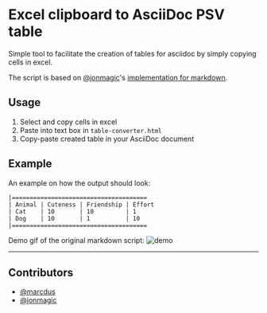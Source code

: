 # Excel clipboard to AsciiDoc PSV table
Simple tool to facilitate the creation of tables for asciidoc by simply copying cells in excel.

The script is based on [@jonmagic](https://github.com/jonmagic)'s [implementation for markdown](https://github.com/jonmagic/copy-excel-paste-markdown).

## Usage
1. Select and copy cells in excel
1. Paste into text box in `table-converter.html`
1. Copy-paste created table in your AsciiDoc document

## Example
An example on how the output should look:
```
|======================================
| Animal | Cuteness | Friendship | Effort
| Cat    | 10       | 10         | 1     
| Dog    | 10       | 1          | 10    
|======================================
```
Demo gif of the original markdown script:
![demo](https://cl.ly/120h1K2Q1Y3H/Screen%20Recording%202016-08-31%20at%2010.31%20PM.gif)

---
## Contributors
- [@marcdus](https://github.com/marcdus)
- [@jonmagic](https://github.com/jonmagic)

